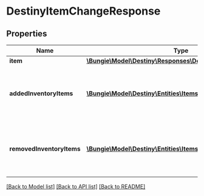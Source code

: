 # DestinyItemChangeResponse

## Properties
Name | Type | Description | Notes
------------ | ------------- | ------------- | -------------
**item** | [**\Bungie\Model\Destiny\Responses\DestinyItemResponse**](DestinyItemResponse.md) |  | [optional] 
**addedInventoryItems** | [**\Bungie\Model\Destiny\Entities\Items\DestinyItemComponent[]**](DestinyItemComponent.md) | Items that appeared in the inventory possibly as a result of an action. | [optional] 
**removedInventoryItems** | [**\Bungie\Model\Destiny\Entities\Items\DestinyItemComponent[]**](DestinyItemComponent.md) | Items that disappeared from the inventory possibly as a result of an action. | [optional] 

[[Back to Model list]](../README.md#documentation-for-models) [[Back to API list]](../README.md#documentation-for-api-endpoints) [[Back to README]](../README.md)


